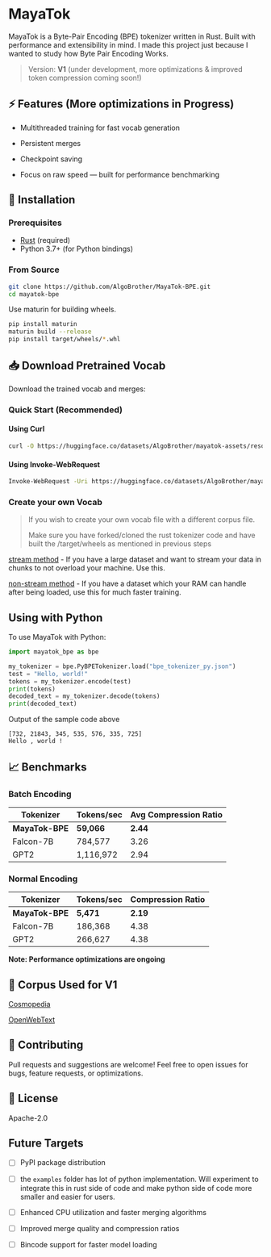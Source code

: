 # MayaTok
MayaTok is a Byte-Pair Encoding (BPE) tokenizer written in Rust. Built with performance and extensibility in mind. I made this project just because I wanted to study how Byte Pair Encoding Works. 

> Version: **V1** (under development, more optimizations & improved token compression coming soon!)

## ⚡️ Features (More optimizations in Progress)
 
- Multithreaded training for fast vocab generation 

- Persistent merges 

- Checkpoint saving

- Focus on raw speed — built for performance benchmarking


## 🚀 Installation

### Prerequisites
- [Rust](https://www.rust-lang.org/tools/install) (required)
- Python 3.7+ (for Python bindings)

### From Source
```bash
git clone https://github.com/AlgoBrother/MayaTok-BPE.git
cd mayatok-bpe
```

Use maturin for building wheels.

```bash
pip install maturin
maturin build --release
pip install target/wheels/*.whl
```


## 📥 Download Pretrained Vocab

Download the trained vocab and merges:

### Quick Start (Recommended)

#### Using Curl

```bash
curl -O https://huggingface.co/datasets/AlgoBrother/mayatok-assets/resolve/main/bpe_tokenizer_py.json
```

#### Using Invoke-WebRequest 

```bash
Invoke-WebRequest -Uri https://huggingface.co/datasets/AlgoBrother/mayatok-assets/resolve/main/bpe_tokenizer_py.json -OutFile bpe_tokenizer_py.json
```

### Create your own Vocab 

> If you wish to create your own vocab file with a different corpus file.
> 
> Make sure you have forked/cloned the rust tokenizer code and have built the /target/wheels as mentioned in previous steps

[stream method](examples/train_your_own_vocab.py) - If you have a large dataset and want to stream your data in chunks to not overload your machine. Use this.

[non-stream method](examples/non_stream_train_your_own_vocab.py) - If you have a dataset which your RAM can handle after being loaded, use this for much faster training.



## Using with Python

To use MayaTok with Python:

```python
import mayatok_bpe as bpe

my_tokenizer = bpe.PyBPETokenizer.load("bpe_tokenizer_py.json")
test = "Hello, world!"
tokens = my_tokenizer.encode(test)
print(tokens)
decoded_text = my_tokenizer.decode(tokens)
print(decoded_text)
```

Output of the sample code above
```
[732, 21843, 345, 535, 576, 335, 725]
Hello , world !
```

## 📈 Benchmarks

### Batch Encoding

| Tokenizer   | Tokens/sec | Avg Compression Ratio |
| ----------- | ---------- | --------------------- |
| **MayaTok-BPE** | **59,066**     | **2.44**                  |
| Falcon-7B   | 784,577    | 3.26                  |
| GPT2        | 1,116,972  | 2.94                  |

### Normal Encoding

| Tokenizer   | Tokens/sec | Compression Ratio |
| ----------- | ---------- | ----------------- |
| **MayaTok-BPE** | **5,471**      | **2.19**              |
| Falcon-7B   | 186,368    | 4.38              |
| GPT2        | 266,627    | 4.38              |

**Note: Performance optimizations are ongoing**

## 💽 Corpus Used for V1

[Cosmopedia](https://huggingface.co/datasets/HuggingFaceTB/cosmopedia)

[OpenWebText](https://huggingface.co/datasets/Skylion007/openwebtext)


## 🙌 Contributing

Pull requests and suggestions are welcome! Feel free to open issues for bugs, feature requests, or optimizations.

## 📄 License

Apache-2.0



## Future Targets

- [ ] PyPI package distribution
      
- [ ] the `examples` folder has lot of python implementation. Will experiment to integrate this in rust side of code and make python side of code more smaller and easier for users.
      
- [ ] Enhanced CPU utilization and faster merging algorithms
      
- [ ] Improved merge quality and compression ratios
      
- [ ] Bincode support for faster model loading
      


  


